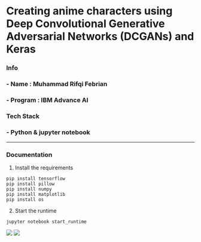
# Creating anime characters using Deep Convolutional Generative Adversarial Networks (DCGANs) and Keras
### Info
### - Name : Muhammad Rifqi Febrian
### - Program : IBM Advance AI 

### Tech Stack
### - Python & jupyter notebook
--- 
### Documentation
1. Install the requirements
```
pip install tensorflow
pip install pillow
pip install numpy
pip install matplotlib
pip install os
```
2. Start the runtime
```
jupyter notebook start_runtime 
```
<img src="https://img.shields.io/badge/python-3670A0?style=for-the-badge&logo=python&logoColor=ffdd54">
<img src="https://img.shields.io/badge/jupyter-%23FA0F00.svg?style=for-the-badge&logo=jupyter&logoColor=white">
